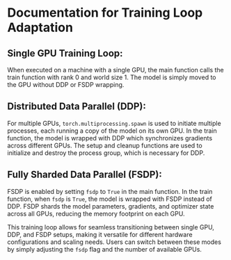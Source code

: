 # Documentation for Training Loop Adaptation

## Single GPU Training Loop:

When executed on a machine with a single GPU, the main function calls the train function with rank 0 and world size 1. The model is simply moved to the GPU without DDP or FSDP wrapping.

## Distributed Data Parallel (DDP):

For multiple GPUs, `torch.multiprocessing.spawn` is used to initiate multiple processes, each running a copy of the model on its own GPU. In the train function, the model is wrapped with DDP which synchronizes gradients across different GPUs. The setup and cleanup functions are used to initialize and destroy the process group, which is necessary for DDP.

## Fully Sharded Data Parallel (FSDP):

FSDP is enabled by setting `fsdp` to `True` in the main function. In the train function, when `fsdp` is `True`, the model is wrapped with FSDP instead of DDP. FSDP shards the model parameters, gradients, and optimizer state across all GPUs, reducing the memory footprint on each GPU.

This training loop allows for seamless transitioning between single GPU, DDP, and FSDP setups, making it versatile for different hardware configurations and scaling needs. Users can switch between these modes by simply adjusting the `fsdp` flag and the number of available GPUs.
